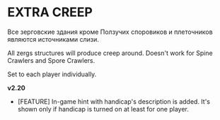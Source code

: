 # EXTRA CREEP

Все зерговские здания кроме Ползучих споровиков и плеточников являются источниками слизи.

All zergs structures will produce creep around. Doesn't work for Spine Crawlers and Spore Crawlers.

Set to each player individually.

**v2.20**

* [FEATURE] In-game hint with handicap's description is added. It's shown only if handicap is turned on at least for one player.
